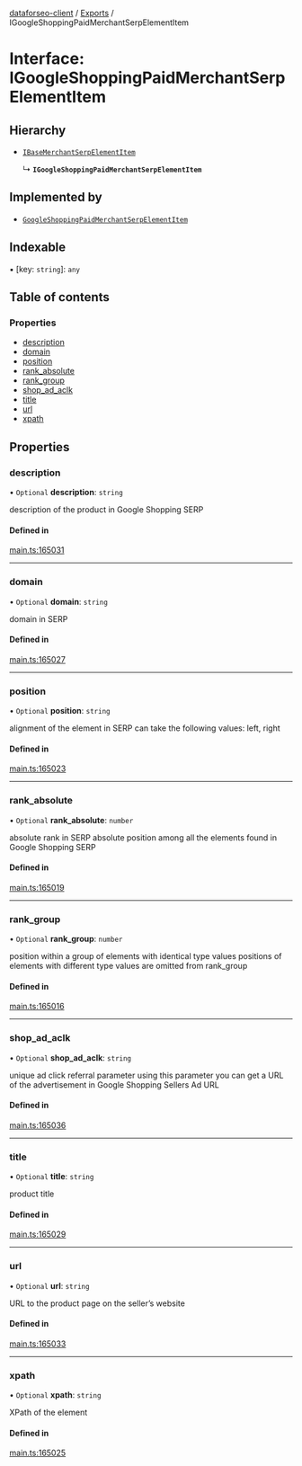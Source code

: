 [dataforseo-client](../README.md) / [Exports](../modules.md) / IGoogleShoppingPaidMerchantSerpElementItem

# Interface: IGoogleShoppingPaidMerchantSerpElementItem

## Hierarchy

- [`IBaseMerchantSerpElementItem`](IBaseMerchantSerpElementItem.md)

  ↳ **`IGoogleShoppingPaidMerchantSerpElementItem`**

## Implemented by

- [`GoogleShoppingPaidMerchantSerpElementItem`](../classes/GoogleShoppingPaidMerchantSerpElementItem.md)

## Indexable

▪ [key: `string`]: `any`

## Table of contents

### Properties

- [description](IGoogleShoppingPaidMerchantSerpElementItem.md#description)
- [domain](IGoogleShoppingPaidMerchantSerpElementItem.md#domain)
- [position](IGoogleShoppingPaidMerchantSerpElementItem.md#position)
- [rank\_absolute](IGoogleShoppingPaidMerchantSerpElementItem.md#rank_absolute)
- [rank\_group](IGoogleShoppingPaidMerchantSerpElementItem.md#rank_group)
- [shop\_ad\_aclk](IGoogleShoppingPaidMerchantSerpElementItem.md#shop_ad_aclk)
- [title](IGoogleShoppingPaidMerchantSerpElementItem.md#title)
- [url](IGoogleShoppingPaidMerchantSerpElementItem.md#url)
- [xpath](IGoogleShoppingPaidMerchantSerpElementItem.md#xpath)

## Properties

### description

• `Optional` **description**: `string`

description of the product in Google Shopping SERP

#### Defined in

[main.ts:165031](https://github.com/dataforseo/TypeScriptClient/blob/7ca1aa4/main.ts#L165031)

___

### domain

• `Optional` **domain**: `string`

domain in SERP

#### Defined in

[main.ts:165027](https://github.com/dataforseo/TypeScriptClient/blob/7ca1aa4/main.ts#L165027)

___

### position

• `Optional` **position**: `string`

alignment of the element in SERP
can take the following values:
left, right

#### Defined in

[main.ts:165023](https://github.com/dataforseo/TypeScriptClient/blob/7ca1aa4/main.ts#L165023)

___

### rank\_absolute

• `Optional` **rank\_absolute**: `number`

absolute rank in SERP
absolute position among all the elements found in Google Shopping SERP

#### Defined in

[main.ts:165019](https://github.com/dataforseo/TypeScriptClient/blob/7ca1aa4/main.ts#L165019)

___

### rank\_group

• `Optional` **rank\_group**: `number`

position within a group of elements with identical type values
positions of elements with different type values are omitted from rank_group

#### Defined in

[main.ts:165016](https://github.com/dataforseo/TypeScriptClient/blob/7ca1aa4/main.ts#L165016)

___

### shop\_ad\_aclk

• `Optional` **shop\_ad\_aclk**: `string`

unique ad click referral parameter
using this parameter you can get a URL of the advertisement in Google Shopping Sellers Ad URL

#### Defined in

[main.ts:165036](https://github.com/dataforseo/TypeScriptClient/blob/7ca1aa4/main.ts#L165036)

___

### title

• `Optional` **title**: `string`

product title

#### Defined in

[main.ts:165029](https://github.com/dataforseo/TypeScriptClient/blob/7ca1aa4/main.ts#L165029)

___

### url

• `Optional` **url**: `string`

URL to the product page on the seller’s website

#### Defined in

[main.ts:165033](https://github.com/dataforseo/TypeScriptClient/blob/7ca1aa4/main.ts#L165033)

___

### xpath

• `Optional` **xpath**: `string`

XPath of the element

#### Defined in

[main.ts:165025](https://github.com/dataforseo/TypeScriptClient/blob/7ca1aa4/main.ts#L165025)
